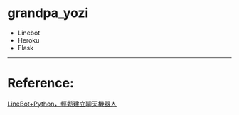 # grandpa_yozi
* Linebot
* Heroku
* Flask
---
# Reference:
[LineBot+Python，輕鬆建立聊天機器人](https://yaoandy107.github.io/line-bot-tutorial/)
